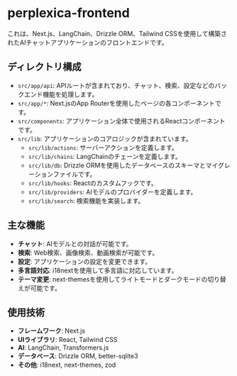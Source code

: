 # perplexica-frontend

これは、Next.js、LangChain、Drizzle ORM、Tailwind CSSを使用して構築されたAIチャットアプリケーションのフロントエンドです。

## ディレクトリ構成

- `src/app/api`: APIルートが含まれており、チャット、検索、設定などのバックエンド機能を処理します。
- `src/app/*`: Next.jsのApp Routerを使用したページの各コンポーネントです。
- `src/components`: アプリケーション全体で使用されるReactコンポーネントです。
- `src/lib`: アプリケーションのコアロジックが含まれています。
  - `src/lib/actions`: サーバーアクションを定義します。
  - `src/lib/chains`: LangChainのチェーンを定義します。
  - `src/lib/db`: Drizzle ORMを使用したデータベースのスキーマとマイグレーションファイルです。
  - `src/lib/hooks`: Reactのカスタムフックです。
  - `src/lib/providers`: AIモデルのプロバイダーを定義します。
  - `src/lib/search`: 検索機能を実装します。

## 主な機能

- **チャット**: AIモデルとの対話が可能です。
- **検索**: Web検索、画像検索、動画検索が可能です。
- **設定**: アプリケーションの設定を変更できます。
- **多言語対応**: i18nextを使用して多言語に対応しています。
- **テーマ変更**: next-themesを使用してライトモードとダークモードの切り替えが可能です。

## 使用技術

- **フレームワーク**: Next.js
- **UIライブラリ**: React, Tailwind CSS
- **AI**: LangChain, Transformers.js
- **データベース**: Drizzle ORM, better-sqlite3
- **その他**: i18next, next-themes, zod
